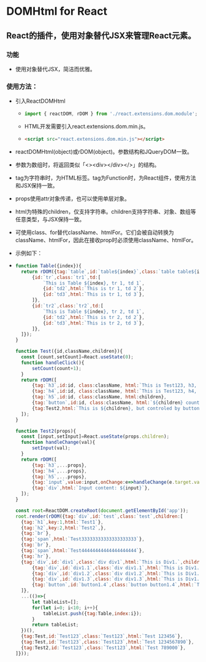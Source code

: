 # DOMHtml for React

## React的插件，使用对象替代JSX来管理React元素。

### 功能

- 使用对象替代JSX，简洁而优雅。

### 使用方法：

- 引入ReactDOMHtml

  - ```javascript
    import { reactDOM, rDOM } from './react.extensions.dom.module';
    ```

  - HTML开发需要引入react.extensions.dom.min.js。

  - ```html
    <script src="react.extensions.dom.min.js"></script>
    ```



- reactDOMHtml(object)或rDOM(object)。参数结构和JQueryDOM一致。

- 参数为数组时，将返回类似「\<\>\<div\>\</div\>\</\>」的结构。

- tag为字符串时，为HTML标签。tag为Function时，为React组件，使用方法和JSX保持一致。

- props使用attr对象传递，也可以使用单层对象。

- html为特殊的children，仅支持字符串。children支持字符串、对象、数组等任意类型，与JSX保持一致。

- 可使用class、for替代className、htmlFor。它们会被自动转换为className、htmlFor，因此在接收prop时必须使用className、htmlFor。

- 示例如下：

- ```javascript
  function Table({index}){
  	return rDOM({tag:`table`,id:`table${index}`,class:`table table${index}`,tr:[
  		{id:`tr`,class:`tr1`,td:[
  			`This is Table ${index}, tr 1, td 1`,
  			{id:`td2`,html:`This is tr 1, td 2`},
  			{id:`td3`,html:`This is tr 1, td 3`},
  		]},
  		{id:`tr2`,class:`tr2`,td:[
  			`This is Table ${index}, tr 2, td 1`,
  			{id:`td2`,html:`This is tr 2, td 2`},
  			{id:`td3`,html:`This is tr 2, td 3`},
  		]},
  	]});
  }
  
  function Test({id,className,children}){
  	const [count,setCount]=React.useState(0);
  	function handleClick(){
  		setCount(count+1);
  	}
  	return rDOM([
  		{tag:`h3`,id:id, class:className, html:`This is Test123, h3, ${children}`},
  		{tag:`h4`,id:id, class:className, html:`This is Test123, h4, ${children}`},
  		{tag:`h5`,id:id, class:className, html:children},
  		{tag:`button`,id:id, class:className, html:`${children} count: ${count}`, onClick:handleClick},
  		{tag:Test2,html:`This is ${children}, but controled by button. The count is: ${count}`},
  	]);
  }
  
  function Test2(props){
  	const [input,setInput]=React.useState(props.children);
  	function handleChange(val){
  		setInput(val);
  	}
  	return rDOM([
  		{tag:`h3`,...props},
  		{tag:`h4`,...props},
  		{tag:`h5`,...props},
  		{tag:`input`,value:input,onChange:e=>handleChange(e.target.value)},
  		{tag:`div`,html:`Input content: ${input}`},
  	]);
  }
  
  const root=ReactDOM.createRoot(document.getElementById('app'));
  root.render(rDOM({tag:`div`,id:`test`,class:`test`,children:[
  	{tag:`h1`,key:1,html:`Test1`},
  	{tag:`h2`,key:2,html:`Test2`,},
  	{tag:`br`},
  	{tag:`span`,html:`Test33333333333333333333`},
  	{tag:`br`},
  	{tag:`span`,html:`Test44444444444444444444`},
  	{tag:`hr`},
  	{tag:`div`,id:`div1`,class:`div div1`,html:`This is Div1.`,children:[
  		{tag:`div`,id:`div1.1`,class:`div div1.1`,html:`This is Div1.1.`,style:{backgroundColor:`#FF3366`}},
  		{tag:`div`,id:`div1.2`,class:`div div1.2`,html:`This is Div1.2.`},
  		{tag:`div`,id:`div1.3`,class:`div div1.3`,html:`This is Div1.3.`},
  		{tag:`button`,id:`button1.4`,class:`button button1.4`,html:`This is Button1.4.`,onClick:e=>console.log(e)},
  	]},
  	...(()=>{
  		let tableList=[];
  		for(let i=0; i<10; i++){
  			tableList.push({tag:Table,index:i});
  		}
  		return tableList;
  	})(),
  	{tag:Test,id:`Test123`,class:`Test123`,html:`Test 123456`},
  	{tag:Test,id:`Test123`,class:`Test123`,html:`Test 1234567890`},
  	{tag:Test2,id:`Test123`,class:`Test123`,html:`Test 789000`},
  ]}));
  ```
